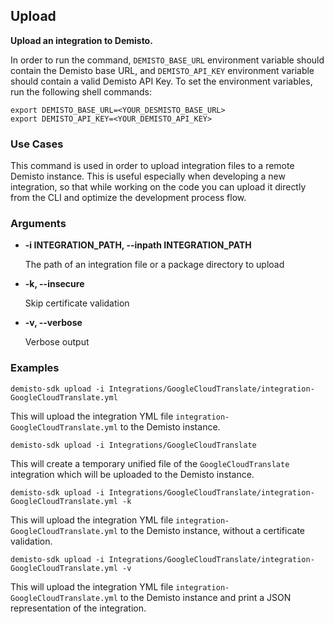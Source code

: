 ## Upload

**Upload an integration to Demisto.**

In order to run the command, `DEMISTO_BASE_URL` environment variable should contain the Demisto base URL, and `DEMISTO_API_KEY` environment variable should contain a valid Demisto API Key.
To set the environment variables, run the following shell commands:
```
export DEMISTO_BASE_URL=<YOUR_DESMISTO_BASE_URL>
export DEMISTO_API_KEY=<YOUR_DEMISTO_API_KEY>
```


### Use Cases
This command is used in order to upload integration files to a remote Demisto instance. This is useful especially when developing a new integration, so that while working on the code you can upload it directly from the CLI and optimize the development process flow.


### Arguments
* **-i INTEGRATION_PATH, --inpath INTEGRATION_PATH**

    The path of an integration file or a package directory to upload
                        
* **-k, --insecure**

    Skip certificate validation
    
* **-v, --verbose**

    Verbose output


### Examples
```
demisto-sdk upload -i Integrations/GoogleCloudTranslate/integration-GoogleCloudTranslate.yml
```
This will upload the integration YML file `integration-GoogleCloudTranslate.yml` to the Demisto instance.


```
demisto-sdk upload -i Integrations/GoogleCloudTranslate
```
This will create a temporary unified file of the `GoogleCloudTranslate` integration which will be uploaded to the Demisto instance.


```
demisto-sdk upload -i Integrations/GoogleCloudTranslate/integration-GoogleCloudTranslate.yml -k
```
This will upload the integration YML file `integration-GoogleCloudTranslate.yml` to the Demisto instance, without a certificate validation.


```
demisto-sdk upload -i Integrations/GoogleCloudTranslate/integration-GoogleCloudTranslate.yml -v
```
This will upload the integration YML file `integration-GoogleCloudTranslate.yml` to the Demisto instance and print a JSON representation of the integration.


